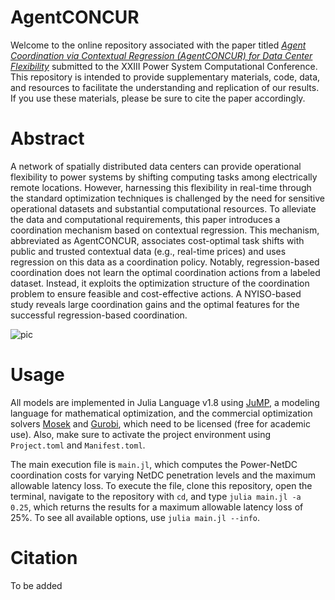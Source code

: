 # AgentCONCUR

Welcome to the online repository associated with the paper titled [*Agent Coordination via Contextual Regression (AgentCONCUR) for Data Center Flexibility*](https) submitted to the XXIII Power System Computational Conference. This repository is intended to provide supplementary materials, code, data, and resources to facilitate the understanding and replication of our results. If you use these materials, please be sure to cite the paper accordingly.

# Abstract 

A network of spatially distributed data centers can provide operational flexibility to power systems by shifting computing tasks among electrically remote locations. However, harnessing this flexibility in real-time through the standard optimization techniques is challenged by the need for sensitive operational datasets and substantial computational resources. To alleviate the data and computational requirements, this paper introduces a coordination mechanism based on contextual regression. This mechanism, abbreviated as AgentCONCUR, associates cost-optimal task shifts with public and trusted contextual data (e.g., real-time prices) and uses regression on this data as a coordination policy. Notably, regression-based coordination does not learn the optimal coordination actions from a labeled dataset. Instead, it exploits the optimization structure of the coordination problem to ensure feasible and cost-effective actions. A NYISO-based study reveals large coordination gains and the optimal features for the successful regression-based coordination.

![pic](https://github.com/wdvorkin/AgentCONCUR/assets/31773955/6417c329-40cd-4d6b-95a0-458a98986643)

# Usage

All models are implemented in Julia Language v1.8 using [JuMP](https://github.com/jump-dev/JuMP.jl), a modeling language for mathematical optimization, and the commercial optimization solvers [Mosek](https://github.com/MOSEK/Mosek.jl) and [Gurobi](https://github.com/jump-dev/Gurobi.jl), which need to be licensed (free for academic use). Also, make sure to activate the project environment using `Project.toml` and `Manifest.toml`.

The main execution file is `main.jl`, which computes the Power-NetDC coordination costs for varying NetDC penetration levels and the maximum allowable latency loss. To execute the file, clone this repository, open the terminal, navigate to the repository with `cd`, and type `julia main.jl -a 0.25`, which returns the results for a maximum allowable latency loss of 25%. To see all available options, use `julia main.jl --info`.

# Citation

To be added 








